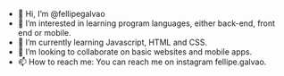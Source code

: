 - 👋 Hi, I’m @fellipegalvao
- 👀 I’m interested in learning program languages, either back-end, front end or mobile.
- 🌱 I’m currently learning Javascript, HTML and CSS.
- 💞️ I’m looking to collaborate on basic websites and mobile apps.
- 📫 How to reach me: You can reach me on instagram fellipe.galvao.

<!---
fellipegalvao/fellipegalvao is a ✨ special ✨ repository because its `README.md` (this file) appears on your GitHub profile.
You can click the Preview link to take a look at your changes.
--->

